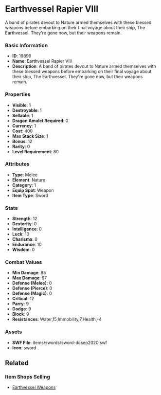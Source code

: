 # Earthvessel Rapier VIII

A band of pirates devout to Nature armed themselves with these blessed weapons before embarking on their final voyage about their ship, The Earthvessel. They're gone now, but their weapons remain.

### Basic Information

- **ID**: 19899
- **Name**: Earthvessel Rapier VIII
- **Description**: A band of pirates devout to Nature armed themselves with these blessed weapons before embarking on their final voyage about their ship, The Earthvessel. They&#039;re gone now, but their weapons remain.

### Properties

- **Visible**: 1
- **Destroyable**: 1
- **Sellable**: 1
- **Dragon Amulet Required**: 0
- **Currency**: 1
- **Cost**: 400
- **Max Stack Size**: 1
- **Bonus**: 12
- **Rarity**: 0
- **Level Requirement**: 80

### Attributes

- **Type**: Melee
- **Element**: Nature
- **Category**: 1
- **Equip Spot**: Weapon
- **Item Type**: Sword

### Stats

- **Strength**: 12
- **Dexterity**: 0
- **Intelligence**: 0
- **Luck**: 10
- **Charisma**: 0
- **Endurance**: 10
- **Wisdom**: 0

### Combat Values

- **Min Damage**: 85
- **Max Damage**: 97
- **Defense (Melee)**: 0
- **Defense (Pierce)**: 0
- **Defense (Magic)**: 0
- **Critical**: 12
- **Parry**: 9
- **Dodge**: 9
- **Block**: 9
- **Resistances**: Water,15,Immobility,7,Health,-4

### Assets

- **SWF File**: items/swords/sword-dcsep2020.swf
- **Icon**: sword

## Related

### Item Shops Selling

- [Earthvessel Weapons](../item-shops/678-earthvessel-weapons.md)


